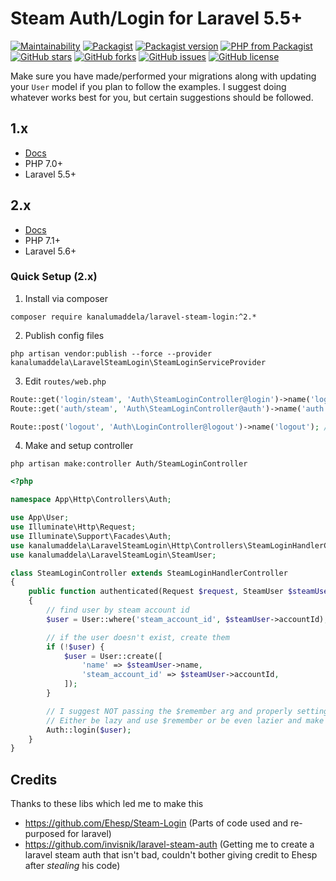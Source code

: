 # Steam Auth/Login for Laravel 5.5+

[![Maintainability](https://api.codeclimate.com/v1/badges/2c8a9db3372f9c080791/maintainability)](https://codeclimate.com/github/kanalumaddela/laravel-steam-login/maintainability)
[![Packagist](https://img.shields.io/packagist/dt/kanalumaddela/laravel-steam-login.svg?style=flat-square&maxAge=3600)](https://packagist.org/packages/kanalumaddela/laravel-steam-login)
[![Packagist version](https://img.shields.io/packagist/v/kanalumaddela/laravel-steam-login.svg?style=flat-square)](https://packagist.org/packages/kanalumaddela/laravel-steam-login)
[![PHP from Packagist](https://img.shields.io/packagist/php-v/kanalumaddela/laravel-steam-login.svg?style=flat-square)]()
[![GitHub stars](https://img.shields.io/github/stars/kanalumaddela/laravel-steam-login.svg?style=flat-square)](https://github.com/kanalumaddela/laravel-steam-login/stargazers)
[![GitHub forks](https://img.shields.io/github/forks/kanalumaddela/laravel-steam-login.svg?style=flat-square)](https://github.com/kanalumaddela/laravel-steam-login/network)
[![GitHub issues](https://img.shields.io/github/issues/kanalumaddela/laravel-steam-login.svg?style=flat-square)](https://github.com/kanalumaddela/laravel-steam-login/issues)
[![GitHub license](https://img.shields.io/github/license/kanalumaddela/laravel-steam-login.svg?style=flat-square)](https://github.com/kanalumaddela/laravel-steam-login/blob/master/LICENSE)

Make sure you have made/performed your migrations along with updating your `User` model if you plan to follow the examples. I suggest doing whatever works best for you, but certain suggestions should be followed.

## 1.x
- [Docs](https://github.com/kanalumaddela/laravel-steam-login/wiki/1.x)
- PHP 7.0+
- Laravel 5.5+

## 2.x
- [Docs](https://github.com/kanalumaddela/laravel-steam-login/wiki/2.x)
- PHP 7.1+
- Laravel 5.6+

### Quick Setup (2.x)
1. Install via composer
```
composer require kanalumaddela/laravel-steam-login:^2.*
```
2. Publish config files
```
php artisan vendor:publish --force --provider kanalumaddela\LaravelSteamLogin\SteamLoginServiceProvider
```
3. Edit `routes/web.php`
```php
Route::get('login/steam', 'Auth\SteamLoginController@login')->name('login.steam');
Route::get('auth/steam', 'Auth\SteamLoginController@auth')->name('auth.steam');

Route::post('logout', 'Auth\LoginController@logout')->name('logout'); // or Auth::routes(); if you're using built in auth also
```
4. Make and setup controller
```
php artisan make:controller Auth/SteamLoginController
```
```php
<?php

namespace App\Http\Controllers\Auth;

use App\User;
use Illuminate\Http\Request;
use Illuminate\Support\Facades\Auth;
use kanalumaddela\LaravelSteamLogin\Http\Controllers\SteamLoginHandlerController;
use kanalumaddela\LaravelSteamLogin\SteamUser;

class SteamLoginController extends SteamLoginHandlerController
{
    public function authenticated(Request $request, SteamUser $steamUser)
    {
        // find user by steam account id
        $user = User::where('steam_account_id', $steamUser->accountId);

        // if the user doesn't exist, create them
        if (!$user) {
            $user = User::create([
                'name' => $steamUser->name,
                'steam_account_id' => $steamUser->accountId,
            ]);
        }

        // I suggest NOT passing the $remember arg and properly setting up a remember token system.
        // Either be lazy and use $remember or be even lazier and make the session length very long.
        Auth::login($user);
    }
}
```

## Credits

Thanks to these libs which led me to make this
- https://github.com/Ehesp/Steam-Login (Parts of code used and re-purposed for laravel)
- https://github.com/invisnik/laravel-steam-auth (Getting me to create a laravel steam auth that isn't bad, couldn't bother giving credit to Ehesp after *stealing* his code)

